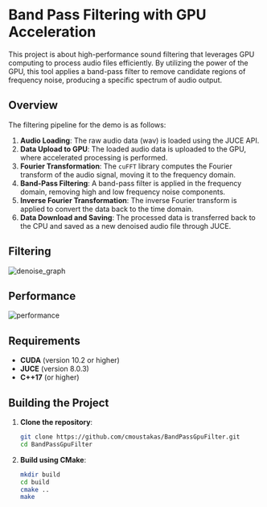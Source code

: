 # Band Pass Filtering with GPU Acceleration

This project is about high-performance sound filtering that leverages GPU computing to process audio files efficiently. By utilizing the power of the GPU, this tool applies a band-pass filter to remove candidate regions of frequency noise, producing a specific spectrum of audio output.

## Overview

The filtering pipeline for the demo is as follows:

1. **Audio Loading**: The raw audio data (wav) is loaded using the JUCE API.
2. **Data Upload to GPU**: The loaded audio data is uploaded to the GPU, where accelerated processing is performed.
3. **Fourier Transformation**: The `cuFFT` library computes the Fourier transform of the audio signal, moving it to the frequency domain.
4. **Band-Pass Filtering**: A band-pass filter is applied in the frequency domain, removing high and low frequency noise components.
5. **Inverse Fourier Transformation**: The inverse Fourier transform is applied to convert the data back to the time domain.
6. **Data Download and Saving**: The processed data is transferred back to the CPU and saved as a new denoised audio file through JUCE.

## Filtering

![denoise_graph](https://github.com/user-attachments/assets/c2371799-d901-40b2-9285-98bd935be744)

## Performance

![performance](https://github.com/user-attachments/assets/b87f7f54-4475-41b1-b962-7fb064daa1f9)


## Requirements

- **CUDA** (version 10.2 or higher)
- **JUCE** (version 8.0.3)
- **C++17** (or higher)

## Building the Project

1. **Clone the repository**:
    ```bash
    git clone https://github.com/cmoustakas/BandPassGpuFilter.git
    cd BandPassGpuFilter
    ```

2. **Build using CMake**:
    ```bash
    mkdir build
    cd build
    cmake ..
    make
    ```
